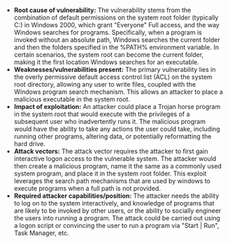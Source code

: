 - **Root cause of vulnerability:** The vulnerability stems from the combination of default permissions on the system root folder (typically C:\) in Windows 2000, which grant "Everyone" Full access, and the way Windows searches for programs. Specifically, when a program is invoked without an absolute path, Windows searches the current folder and then the folders specified in the %PATH% environment variable. In certain scenarios, the system root can become the current folder, making it the first location Windows searches for an executable.
- **Weaknesses/vulnerabilities present:** The primary vulnerability lies in the overly permissive default access control list (ACL) on the system root directory, allowing any user to write files, coupled with the Windows program search mechanism. This allows an attacker to place a malicious executable in the system root.
- **Impact of exploitation:** An attacker could place a Trojan horse program in the system root that would execute with the privileges of a subsequent user who inadvertently runs it. The malicious program would have the ability to take any actions the user could take, including running other programs, altering data, or potentially reformatting the hard drive.
- **Attack vectors:** The attack vector requires the attacker to first gain interactive logon access to the vulnerable system. The attacker would then create a malicious program, name it the same as a commonly used system program, and place it in the system root folder. This exploit leverages the search path mechanisms that are used by windows to execute programs when a full path is not provided.
- **Required attacker capabilities/position:** The attacker needs the ability to log on to the system interactively, and knowledge of programs that are likely to be invoked by other users, or the ability to socially engineer the users into running a program. The attack could be carried out using a logon script or convincing the user to run a program via "Start | Run", Task Manager, etc.